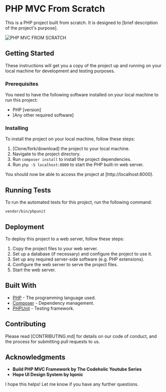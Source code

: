 # PHP MVC From Scratch

This is a PHP project built from scratch. It is designed to [brief description of the project's purpose].

![PHP MVC FROM SCRATCH](https://i.ibb.co/SnyKZNS/Screenshot-2023-04-09-at-01-52-13-PHP-MVC-From-Scratch.png)
## Getting Started

These instructions will get you a copy of the project up and running on your local machine for development and testing purposes.

### Prerequisites

You need to have the following software installed on your local machine to run this project:

-   PHP [version]
-   [Any other required software]

### Installing

To install the project on your local machine, follow these steps:

1.  [Clone/fork/download] the project to your local machine.
2.  Navigate to the project directory.
3.  Run `composer install` to install the project dependencies.
4.  Run `php -S localhost:8000` to start the PHP built-in web server.

You should now be able to access the project at [http://localhost:8000].

## Running Tests

To run the automated tests for this project, run the following command:

`vendor/bin/phpunit` 

## Deployment

To deploy this project to a web server, follow these steps:

1.  Copy the project files to your web server.
2.  Set up a database (if necessary) and configure the project to use it.
3.  Set up any required server-side software (e.g. PHP extensions).
4.  Configure the web server to serve the project files.
5.  Start the web server.

## Built With

-   [PHP](https://www.php.net/) - The programming language used.
-   [Composer](https://getcomposer.org/) - Dependency management.
-   [PHPUnit](https://phpunit.de/) - Testing framework.

## Contributing

Please read [CONTRIBUTING.md] for details on our code of conduct, and the process for submitting pull requests to us.

## Acknowledgments


-  **Build PHP MVC Framework by The Codeholic Youtube Series**
-  **Hope UI Design System by Iqonic**


I hope this helps! Let me know if you have any further questions.

